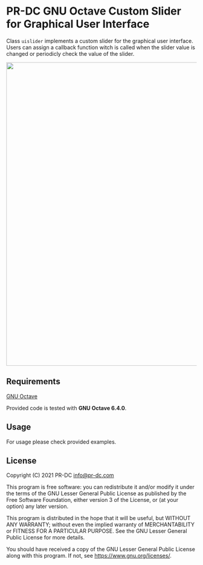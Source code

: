 # PR-DC GNU Octave Custom Slider for Graphical User Interface

Class `uislider` implements a custom slider for the graphical user interface. Users can assign a callback function witch is called when the slider value is changed or periodicly check the value of the slider.

<p align="center">
  <img src="https://pr-dc.com/web/img/github/PRDC_UISLIDER_OCT.jpg" width="800">
</p>


## Requirements
[GNU Octave](https://www.gnu.org/software/octave/)<br>

Provided code is tested with **GNU Octave 6.4.0**.

## Usage

For usage please check provided examples. 

## License
Copyright (C) 2021 PR-DC <info@pr-dc.com>

This program is free software: you can redistribute it and/or modify
it under the terms of the GNU Lesser General Public License as 
published by the Free Software Foundation, either version 3 of the 
License, or (at your option) any later version.

This program is distributed in the hope that it will be useful,
but WITHOUT ANY WARRANTY; without even the implied warranty of
MERCHANTABILITY or FITNESS FOR A PARTICULAR PURPOSE.  See the
GNU Lesser General Public License for more details.

You should have received a copy of the GNU Lesser General Public License
along with this program.  If not, see <https://www.gnu.org/licenses/>.
